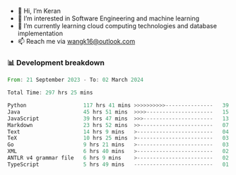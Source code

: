 - 👋 Hi, I’m Keran
- 👀 I’m interested in Software Engineering and machine learning
- 🌱 I’m currently learning cloud computing technologies and database implementation
- 📫 Reach me via wangk16@outlook.com


###  📊 Development breakdown
<!--START_SECTION:waka-->

```rust
From: 21 September 2023 - To: 02 March 2024

Total Time: 297 hrs 25 mins

Python                  117 hrs 41 mins >>>>>>>>>>---------------   39.37 %
Java                    45 hrs 51 mins  >>>>---------------------   15.34 %
JavaScript              39 hrs 47 mins  >>>----------------------   13.31 %
Markdown                23 hrs 52 mins  >>-----------------------   07.99 %
Text                    14 hrs 9 mins   >------------------------   04.73 %
TeX                     10 hrs 25 mins  >------------------------   03.49 %
Go                      9 hrs 21 mins   >------------------------   03.13 %
XML                     6 hrs 40 mins   >------------------------   02.23 %
ANTLR v4 grammar file   6 hrs 9 mins    >------------------------   02.06 %
TypeScript              5 hrs 49 mins   -------------------------   01.95 %
```

<!--END_SECTION:waka-->

<!---
keran-w/keran-w is a ✨ special ✨ repository because its `README.md` (this file) appears on your GitHub profile.
You can click the Preview link to take a look at your changes.
--->
